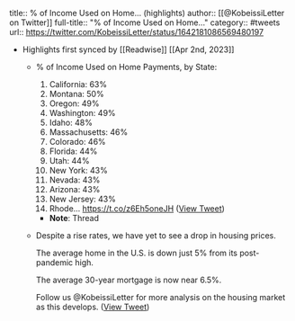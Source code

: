 title:: % of Income Used on Home... (highlights)
author:: [[@KobeissiLetter on Twitter]]
full-title:: "% of Income Used on Home..."
category:: #tweets
url:: https://twitter.com/KobeissiLetter/status/1642181086569480197

- Highlights first synced by [[Readwise]] [[Apr 2nd, 2023]]
	- % of Income Used on Home Payments, by State:
	  
	  1. California: 63%
	  2. Montana: 50%
	  3. Oregon: 49%
	  4. Washington: 49%
	  5. Idaho: 48%
	  6. Massachusetts: 46%
	  7. Colorado: 46%
	  8. Florida: 44%
	  9. Utah: 44%
	  10. New York: 43%
	  11. Nevada: 43%
	  12. Arizona: 43%
	  13. New Jersey: 43%
	  14. Rhode… https://t.co/z6Eh5oneJH ([View Tweet](https://twitter.com/KobeissiLetter/status/1642181086569480197))
		- **Note**: Thread
	- Despite a rise rates, we have yet to see a drop in housing prices.
	  
	  The average home in the U.S. is down just 5% from its post-pandemic high.
	  
	  The average 30-year mortgage is now near 6.5%.
	  
	  Follow us @KobeissiLetter for more analysis on the housing market as this develops. ([View Tweet](https://twitter.com/KobeissiLetter/status/1642184755570515968))